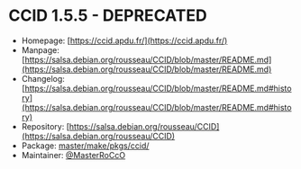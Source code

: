 # CCID 1.5.5 - DEPRECATED
  - Homepage: [https://ccid.apdu.fr/](https://ccid.apdu.fr/)
  - Manpage: [https://salsa.debian.org/rousseau/CCID/blob/master/README.md](https://salsa.debian.org/rousseau/CCID/blob/master/README.md)
  - Changelog: [https://salsa.debian.org/rousseau/CCID/blob/master/README.md#history](https://salsa.debian.org/rousseau/CCID/blob/master/README.md#history)
  - Repository: [https://salsa.debian.org/rousseau/CCID](https://salsa.debian.org/rousseau/CCID)
  - Package: [master/make/pkgs/ccid/](https://github.com/Freetz-NG/freetz-ng/tree/master/make/pkgs/ccid/)
  - Maintainer: [@MasterRoCcO](https://github.com/MasterRoCcO)

